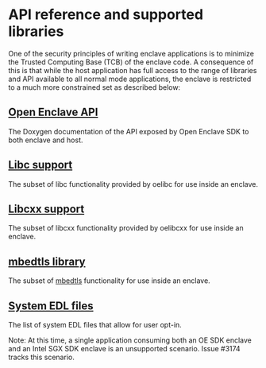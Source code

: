 # API reference and supported libraries

One of the security principles of writing enclave applications is to minimize the
Trusted Computing Base (TCB) of the enclave code. A consequence of this is that
while the host application has full access to the range of libraries and API
available to all normal mode applications, the enclave is restricted to a much
more constrained set as described below:

## [Open Enclave API](https://openenclave.github.io/openenclave/api/index.html)

The Doxygen documentation of the API exposed by Open Enclave SDK to both enclave and host.

## [Libc support](/docs/LibcSupport.md)

The subset of libc functionality provided by oelibc for use inside an enclave.

## [Libcxx support](/docs/LibcxxSupport.md)

The subset of libcxx functionality provided by oelibcxx for use inside an enclave.

## [mbedtls library](/docs/MbedtlsSupport.md)

The subset of [mbedtls](https://tls.mbed.org/) functionality for use inside an enclave.

## [System EDL files](/docs/SystemEdls.md)

The list of system EDL files that allow for user opt-in.

Note: At this time, a single application consuming both an OE SDK enclave and an Intel SGX SDK enclave is an unsupported scenario. Issue #3174 tracks this scenario.